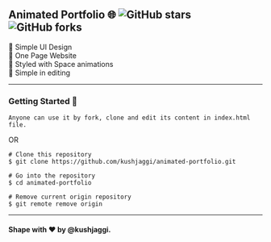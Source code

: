 ## Animated Portfolio 🌐 ![GitHub stars](https://img.shields.io/github/stars/kushjaggi/animated-portfolio) ![GitHub forks](https://img.shields.io/github/forks/kushjaggi/animated-portfolio)


📙 Simple UI Design\
📙 One Page Website\
📙 Styled with Space animations\
📙 Simple in editing

---

### Getting Started 🚀

`Anyone can use it by fork, clone and edit its content in index.html file.`

OR

```
# Clone this repository
$ git clone https://github.com/kushjaggi/animated-portfolio.git

# Go into the repository
$ cd animated-portfolio

# Remove current origin repository
$ git remote remove origin
```

---

#### Shape with ❤ by @kushjaggi.
